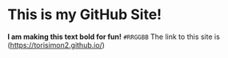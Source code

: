# This is my GitHub Site!
**I am making this text bold for fun!**
`#RRGGBB`
The link to this site is (https://torisimon2.github.io/)
